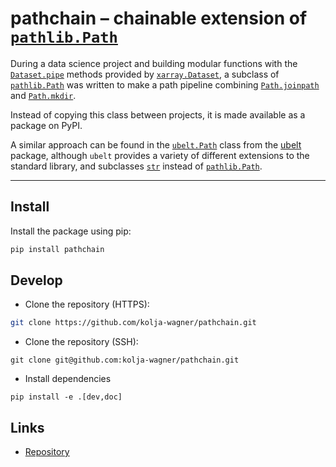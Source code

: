 # pathchain – chainable extension of [`pathlib.Path`](https://docs.python.org/3/library/pathlib.html#pathlib.Path)

During a data science project and building modular functions with the 
[`Dataset.pipe`](https://docs.xarray.dev/en/stable/generated/xarray.Dataset.pipe.html) 
methods provided by [`xarray.Dataset`](https://docs.xarray.dev/en/stable/generated/xarray.Dataset.html), 
a subclass of [`pathlib.Path`](https://docs.python.org/3/library/pathlib.html#pathlib.Path) was written 
to make a path pipeline combining [`Path.joinpath`](https://docs.python.org/3/library/pathlib.html#pathlib.Path.joinpath) 
and [`Path.mkdir`](https://docs.python.org/3/library/pathlib.html#pathlib.Path.mkdir).  

Instead of copying this class between projects, it is made available as a package on PyPI.

A similar approach can be found in the [`ubelt.Path`](https://ubelt.readthedocs.io/en/latest/api/ubelt.Path.html) 
class from the [ubelt](https://pypi.org/project/ubelt/) package, although `ubelt` provides 
a variety of different extensions to the standard library, and subclasses 
[`str`](https://docs.python.org/3/library/stdtypes.html#str) instead of [`pathlib.Path`](https://docs.python.org/3/library/pathlib.html#pathlib.Path).

---

## Install

Install the package using pip:

```bash
pip install pathchain
```

## Develop

- Clone the repository (HTTPS):
```bash
git clone https://github.com/kolja-wagner/pathchain.git
```
- Clone the repository (SSH):
```
git clone git@github.com:kolja-wagner/pathchain.git
```
- Install dependencies
```
pip install -e .[dev,doc]
```

## Links

<!-- [PyPI page](https://pypi.org/project/pathchain/) -->
- [Repository](https://github.com/kolja-wagner/pathchain)
<!-- [Documentation](https://pathchain.readthedocs.io/en/latest/) -->
